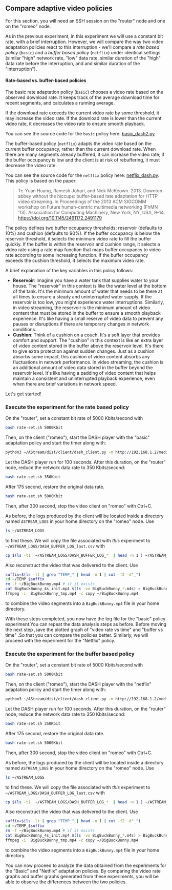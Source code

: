 ## Compare adaptive video policies 

For this section, you will need an SSH session on the "router" node and one on the "romeo" node.

As in the previous experiment, in this experiment we will use a constant bit rate, with a brief interruption. However, we will compare the way two video adaptation policies react to this interruption - we'll compare a *rate based policy* (`basic`) and a *buffer based policy* (`netflix`) under identical settings (similar "high" network rate, "low" data rate, similar duration of the "high" data rate before the interruption, and and similar duration of the "interruption").


#### Rate-based vs. buffer-based policies

The basic rate adaptation policy (`basic`) chooses a video rate based on the observed download rate. It keeps track of the average download time for recent segments, and calculates a running average. 

If the download rate exceeds the current video rate by some threshold, it may increase the video rate. If the download rate is lower than the current video rate, it decreases the video rate to ensure smooth playback. 

You can see the source code for the `basic` policy here:   [basic_dash2.py](../AStream/dist/client/adaptation/basic_dash2.py)

The buffer-based policy (`netflix`) adapts the video rate based on the current buffer occupancy, rather than the current download rate. When there are many segments already buffered, it can increase the video rate; if the buffer occupancy is low and the client is at risk of rebuffering, it must decrease the video rate.

You can see the source code for the `netflix` policy here:   [netflix_dash.py](../AStream/dist/client/adaptation/netflix_dash.py). This policy is based on the paper:

> Te-Yuan Huang, Ramesh Johari, and Nick McKeown. 2013. Downton abbey without the hiccups: buffer-based rate adaptation for HTTP video streaming. In Proceedings of the 2013 ACM SIGCOMM workshop on Future human-centric multimedia networking (FhMN '13). Association for Computing Machinery, New York, NY, USA, 9–14. https://doi.org/10.1145/2491172.2491179

The policy defines two buffer occupancy thresholds: reservoir (defaults to 10%) and cushion (defaults to 90%). If the buffer occupancy is below the reservoir threshold, it selects the minimum video rate to fill the buffer quickly. If the buffer is within the reservoir and cushion range, it selects a video rate using a rate map function that maps buffer occupancy to video rate according to some increasing function. If the buffer occupancy exceeds the cushion threshold, it selects the maximum video rate.

A brief explanation of the key variables in this policy follows:

* **Reservoir**: Imagine you have a water tank that supplies water to your house. The "reservoir" in this context is like the water level at the bottom of the tank. It's the minimum amount of water that needs to be there at all times to ensure a steady and uninterrupted water supply. If the reservoir is too low, you might experience water interruptions. Similarly, in video streaming, the reservoir is the minimum amount of video content that must be stored in the buffer to ensure a smooth playback experience. It's like having a small reserve of video data to prevent any pauses or disruptions if there are temporary changes in network conditions.
* **Cushion**: Think of a cushion on a couch. It's a soft layer that provides comfort and support. The "cushion" in this context is like an extra layer of video content stored in the buffer above the reservoir level. It's there to give extra protection against sudden changes. Just as a cushion absorbs some impact, this cushion of video content absorbs any fluctuations in network performance. In video streaming, the cushion is an additional amount of video data stored in the buffer beyond the reservoir level. It's like having a padding of video content that helps maintain a consistent and uninterrupted playback experience, even when there are brief variations in network speed.


Let's get started!

### Execute the experiment for the rate based policy

On the "router", set a constant bit rate of 5000 Kbits/second with 

```bash
bash rate-set.sh 5000Kbit
```

Then, on the client ("romeo"), start the DASH player with the "basic" adaptation policy and start the timer along with:

```bash
python3 ~/AStream/dist/client/dash_client.py -m http://192.168.1.2/media/BigBuckBunny/4sec/BigBuckBunny_4s.mpd -p 'basic' -d
```

 Let the DASH player run for 100 seconds. After this duration, on the "router" node, reduce the network data rate to 350 Kbits/second:

```bash
bash rate-set.sh 350Kbit
```
After  175 second, restore the original data rate.

```bash
bash rate-set.sh 5000Kbit
```

Then, after 300 second, stop the video client on "romeo" with Ctrl+C.

As before, the logs produced by the client will be located inside a directory named `ASTREAM_LOGS` in your home directory on the "romeo" node. Use 

```bash
ls ~/ASTREAM_LOGS
```

to find these. We will copy the file associated with _this_ experiment to `~/ASTREAM_LOGS/DASH_BUFFER_LOG_last.csv` with


```bash
cp $(ls -t1  ~/ASTREAM_LOGS/DASH_BUFFER_LOG_*  | head -n 1 ) ~/ASTREAM_LOGS/DASH_BUFFER_LOG-last.csv
```

Also reconstruct the video that was delivered to the client. Use

```bash
suffix=$(ls -lt | grep "TEMP_" | head -n 1 | cut -f2 -d"_")
cd ~/TEMP_$suffix
rm -f ~/BigBuckBunny.mp4 # if it exists
cat BigBuckBunny_4s_init.mp4 $(ls -vx BigBuckBunny_*.m4s) > BigBuckBunny_tmp.mp4
ffmpeg -i  BigBuckBunny_tmp.mp4 -c copy ~/BigBuckBunny.mp4
```

to combine the video segments into a `BigBuckBunny.mp4` file in your home directory.


With these steps completed, you now have the log file for the "basic" policy experiment.You can repeat the data analysis steps as before.
Before moving the next step ,save the plotted graph of "video rate vs time" and "buffer vs time" .So that you can compare the policies better.
 Similarly, we will proceed with the experiment for the "Netflix" policy.



### Execute the experiment for the buffer based policy

On the "router", set a constant bit rate of 5000 Kbits/second with 

```bash
bash rate-set.sh 5000Kbit
```

Then, on the client ("romeo"), start the DASH player with the "netflix" adaptation policy and start the timer along with:

```bash
python3 ~/AStream/dist/client/dash_client.py -m http://192.168.1.2/media/BigBuckBunny/4sec/BigBuckBunny_4s.mpd -p 'netflix' -d
```

 Let the DASH player run for 100 seconds. After this duration, on the "router" node, reduce the network data rate to 350 Kbits/second:

```bash
bash rate-set.sh 350Kbit
```
After  175 second, restore the original data rate.

```bash
bash rate-set.sh 5000Kbit
```

Then, after 300 second, stop the video client on "romeo" with Ctrl+C.

As before, the logs produced by the client will be located inside a directory named `ASTREAM_LOGS` in your home directory on the "romeo" node. Use 

```bash
ls ~/ASTREAM_LOGS
```

to find these. We will copy the file associated with _this_ experiment to `~/ASTREAM_LOGS/DASH_BUFFER_LOG_last.csv` with


```bash
cp $(ls -t1  ~/ASTREAM_LOGS/DASH_BUFFER_LOG_*  | head -n 1 ) ~/ASTREAM_LOGS/DASH_BUFFER_LOG-last.csv
```

Also reconstruct the video that was delivered to the client. Use

```bash
suffix=$(ls -lt | grep "TEMP_" | head -n 1 | cut -f2 -d"_")
cd ~/TEMP_$suffix
rm -f ~/BigBuckBunny.mp4 # if it exists
cat BigBuckBunny_4s_init.mp4 $(ls -vx BigBuckBunny_*.m4s) > BigBuckBunny_tmp.mp4
ffmpeg -i  BigBuckBunny_tmp.mp4 -c copy ~/BigBuckBunny.mp4
```

to combine the video segments into a `BigBuckBunny.mp4` file in your home directory.


You can now proceed to analyze the data obtained from the experiments for the "Basic" and "Netflix" adaptation policies. By comparing the video rate graphs and buffer graphs generated from these experiments, you will be able to observe the differences between the two policies.

